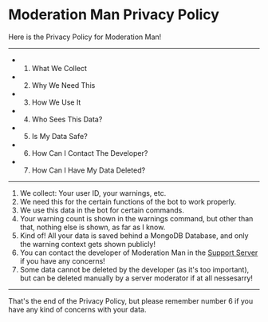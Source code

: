 # Moderation Man Privacy Policy
Here is the Privacy Policy for Moderation Man!

---

- 1. What We Collect
- 2. Why We Need This
- 3. How We Use It
- 4. Who Sees This Data?
- 5. Is My Data Safe?
- 6. How Can I Contact The Developer?
- 7. How Can I Have My Data Deleted?

---

1. We collect: Your user ID, your warnings, etc.
2. We need this for the certain functions of the bot to work properly.
3. We use this data in the bot for certain commands.
4. Your warning count is shown in the warnings command, but other than that, nothing else is shown, as far as I know.
5. Kind of! All your data is saved behind a MongoDB Database, and only the warning context gets shown publicly!
6. You can contact the developer of Moderation Man in the [Support Server](https://discord.gg/nv4pyCXBnr) if you have any concerns!
7. Some data cannot be deleted by the developer (as it's too important), but can be deleted manually by a server moderator if at all nessesarry!

---

That's the end of the Privacy Policy, but please remember number 6 if you have any kind of concerns with your data.